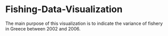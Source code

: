 # Fishing-Data-Visualization
The main purpose of this visualization is to indicate the variance of fishery in Greece between 2002 and 2006.
